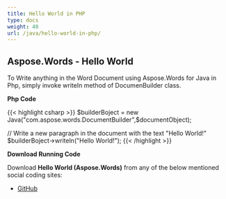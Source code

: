 ```yaml
---
title: Hello World in PHP
type: docs
weight: 40
url: /java/hello-world-in-php/
---
```


## **Aspose.Words - Hello World**
To Write anything in the Word Document using Aspose.Words for Java in Php, simply invoke writeIn method of DocumenBuilder class.

**Php Code**

{{< highlight csharp >}}
 $builderBoject = new Java("com.aspose.words.DocumentBuilder",$documentObject);

 // Write a new paragraph in the document with the text "Hello World!"
 $builderBoject->writeln("Hello World!");
{{< /highlight >}}

**Download Running Code**

Download **Hello World (Aspose.Words)** from any of the below mentioned social coding sites:

- [GitHub](https://github.com/aspose-words/Aspose.Words-for-Java/blob/master/Plugins/Aspose_Words_Java_for_PHP/src/quickstart/helloworld/php/HelloWorld.php)
